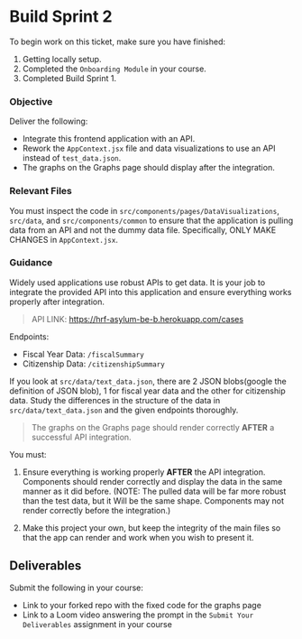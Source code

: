 # Build Sprint 2

To begin work on this ticket, make sure you have finished: 
1. Getting locally setup. 
2. Completed the `Onboarding Module` in your course. 
3. Completed Build Sprint 1. 

### Objective

Deliver the following: 

- Integrate this frontend application with an API. 
- Rework the `AppContext.jsx` file and data visualizations to use an API instead of `test_data.json`.
- The graphs on the Graphs page should display after the integration.

### Relevant Files

You must inspect the code in `src/components/pages/DataVisualizations`, `src/data`, and `src/components/common` to ensure that the application is pulling data from an API and not the dummy data file. Specifically, ONLY MAKE CHANGES in `AppContext.jsx`.

### Guidance

Widely used applications use robust APIs to get data. It is your job to integrate the provided API into this application and ensure everything works properly after integration. 

> API LINK: https://hrf-asylum-be-b.herokuapp.com/cases

Endpoints: 

- Fiscal Year Data: `/fiscalSummary`
- Citizenship Data: `/citizenshipSummary`

If you look at `src/data/text_data.json`, there are 2 JSON blobs(google the definition of JSON blob), 1 for fiscal year data and the other for citizenship data. Study the differences in the structure of the data in `src/data/text_data.json` and the given endpoints thoroughly.  

> The graphs on the Graphs page should render correctly **AFTER** a successful API integration. 

You must: 

1. Ensure everything is working properly **AFTER** the API integration. Components should render correctly and display the data in the same manner as it did before. (NOTE: The pulled data will be far more robust than the test data, but it Will be the same shape. Components may not render correctly before the integration.)

2. Make this project your own, but keep the integrity of the main files so that the app can render and work when you wish to present it. 

## Deliverables 

Submit the following in your course: 

- Link to your forked repo with the fixed code for the graphs page
- Link to a Loom video answering the prompt in the `Submit Your Deliverables` assignment in your course


